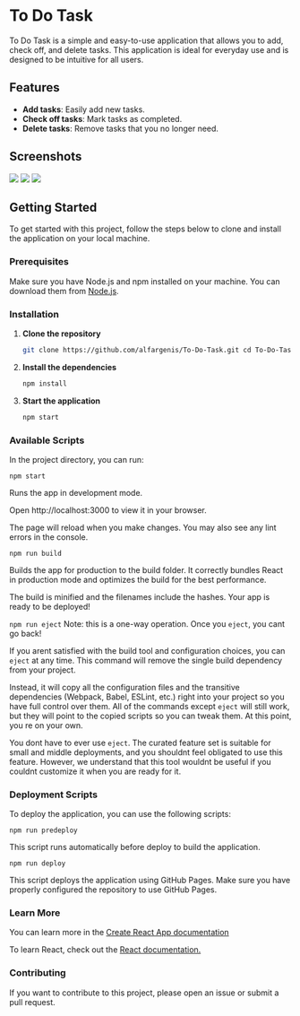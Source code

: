 # To Do Task

To Do Task is a simple and easy-to-use application that allows you to add, check off, and delete tasks. This application is ideal for everyday use and is designed to be intuitive for all users.

## Features

- **Add tasks**: Easily add new tasks.
- **Check off tasks**: Mark tasks as completed.
- **Delete tasks**: Remove tasks that you no longer need.

## Screenshots

[![](https://i.imgur.com/2PCf2qc.png)](https://i.imgur.com/2PCf2qc.png)
[![](https://i.imgur.com/9QS3J7X.png)](https://i.imgur.com/9QS3J7X.png)
[![](https://i.imgur.com/WQTN5QG.png)](https://i.imgur.com/WQTN5QG.png)

## Getting Started

To get started with this project, follow the steps below to clone and install the application on your local machine.

### Prerequisites

Make sure you have Node.js and npm installed on your machine. You can download them from [Node.js](https://nodejs.org/).

### Installation

1.  **Clone the repository**
    ```bash
    git clone https://github.com/alfargenis/To-Do-Task.git cd To-Do-Task
    ```
2.  **Install the dependencies**

    ```bash
    npm install
    ```

3.  **Start the application**
    ```bash
    npm start
    ```

### Available Scripts

In the project directory, you can run:

`npm start`

Runs the app in development mode.

Open http://localhost:3000 to view it in your browser.

The page will reload when you make changes.
You may also see any lint errors in the console.

`npm run build`

Builds the app for production to the build folder.
It correctly bundles React in production mode and optimizes the build for the best performance.

The build is minified and the filenames include the hashes.
Your app is ready to be deployed!

`npm run eject`
Note: this is a one-way operation. Once you `eject`, you cant go back!

If you arent satisfied with the build tool and configuration choices, you can `eject` at any time. This command will remove the single build dependency from your project.

Instead, it will copy all the configuration files and the transitive dependencies (Webpack, Babel, ESLint, etc.) right into your project so you have full control over them. All of the commands except `eject` will still work, but they will point to the copied scripts so you can tweak them. At this point, you re on your own.

You dont have to ever use `eject`. The curated feature set is suitable for small and middle deployments, and you shouldnt feel obligated to use this feature. However, we understand that this tool wouldnt be useful if you couldnt customize it when you are ready for it.

### Deployment Scripts

To deploy the application, you can use the following scripts:

`npm run predeploy`

This script runs automatically before deploy to build the application.

`npm run deploy`

This script deploys the application using GitHub Pages. Make sure you have properly configured the repository to use GitHub Pages.

### Learn More

You can learn more in the [Create React App documentation](https://facebook.github.io/create-react-app/docs/getting-started "Create React App documentation.")

To learn React, check out the [React documentation.](https://reactjs.org/ "React documentation.")

### Contributing

If you want to contribute to this project, please open an issue or submit a pull request.
